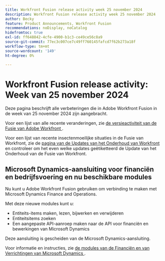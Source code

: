 ```yaml
---
title: Workfront Fusion release activity week 25 november 2024
description: Workfront Fusion release activity week 25 november 2024
author: Becky
feature: Product Announcements, Workfront Fusion
recommendations: noDisplay, noCatalog
hidefromtoc: true
exl-id: ff648842-4cfe-4900-b1c3-ce49ce56c8a9
source-git-commit: 77ec3c007ce7c49ff760145fafcd7f62b273a18f
workflow-type: tm+mt
source-wordcount: '149'
ht-degree: 0%

---
```


# Workfront Fusion release activity: Week van 25 november 2024

Deze pagina beschrijft alle verbeteringen die in Adobe Workfront Fusion in de week van 25 november 2024 zijn aangebracht.

Voor een lijst van alle recente veranderingen, zie [ de versieactiviteit van de Fusie van Adobe Workfront ](/help/workfront-fusion/fusion-product-releases/fusion-release-activity.md).

Voor een lijst van recente insectenmoeilijke situaties in de Fusie van Workfront, zie de [ pagina van de Updates van het Onderhoud van Workfront ](https://experienceleague.adobe.com/docs/workfront-known-issues/releases/current-updates.html?lang=nl-NL) en controleer om het even welke updates geëtiketteerd de Update van het Onderhoud van de Fusie van Workfront.

## Microsoft Dynamics-aansluiting voor financiën en bedrijfsvoering en nu beschikbare modules

Nu kunt u Adobe Workfront Fusion gebruiken om verbinding te maken met Microsoft Dynamics Finance and Operations.

Met deze nieuwe modules kunt u:

* Entiteits-items maken, lezen, bijwerken en verwijderen
* Entiteitsitems zoeken
* Een aangepaste API-aanroep maken naar de API voor financiën en bewerkingen van Microsoft Dynamics

Deze aansluiting is gescheiden van de Microsoft Dynamics-aansluiting.

Voor informatie en instructies, zie [ de modules van de Financiën en van Verrichtingen van Microsoft Dynamics ](/help/workfront-fusion/references/apps-and-modules/third-party-connectors/dynamics-finance-operations-modules.md).

